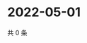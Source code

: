 # 2022-05-01

共 0 条

<!-- BEGIN WEIBO -->
<!-- 最后更新时间 Sun May 01 2022 15:15:48 GMT+0800 (China Standard Time) -->

<!-- END WEIBO -->
